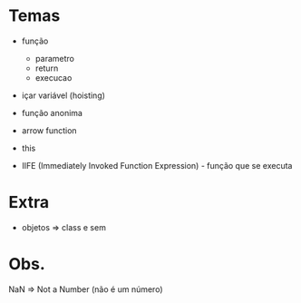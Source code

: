 # Temas

- função

  - parametro
  - return
  - execucao

- içar variável (hoisting)

- função anonima

- arrow function

- this

- IIFE (Immediately Invoked Function Expression) - função que se executa

# Extra

- objetos => class e sem

# Obs.

NaN => Not a Number (não é um número)
